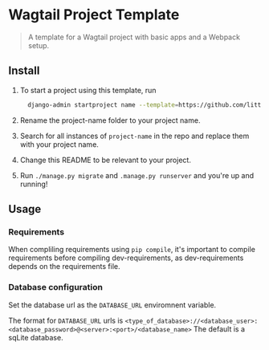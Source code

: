 # Wagtail Project Template

> A template for a Wagtail project with basic apps and a Webpack setup.

## Install

1.  To start a project using this template, run
    ```bash
      django-admin startproject name --template=https://github.com/littleweaver/wagtail-project-template.git
    ```

1.  Rename the project-name folder to your project name.

1.  Search for all instances of `project-name` in the repo and replace them with your project name.

1.  Change this README to be relevant to your project.

1.  Run `./manage.py migrate` and `.manage.py runserver` and you're up and running!

## Usage

### Requirements
When compliling requirements using `pip compile`, it's important to compile requirements before compiling dev-requirements, as dev-requirements depends on the requirements file.

### Database configuration

Set the database url as the `DATABASE_URL` enviromnent variable.

The format for `DATABASE_URL` urls is
`<type_of_database>://<database_user>:<database_password>@<server>:<port>/<database_name>`
The default is a sqLite database.
